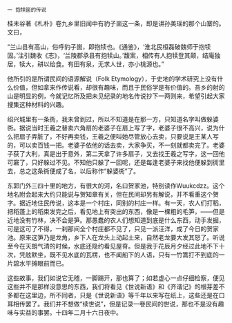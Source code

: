     一 抱犊崮的传说 

   桂未谷著《札朴》卷九乡里旧闻中有豹子崮这一条，即是讲孙美瑶的那个山寨的。文曰，

   “兰山县有高山，俗呼豹子崮，即抱犊也。《通鉴》，‘淮北民桓磊破魏师于抱犊固。’注引魏收《志》，‘兰陵郡承县有抱犊山。’馥案，相传有人抱犊登其颠，结庵独居，犊大，耕以给食。有田有泉，无求人世，亦小桃源也。”

   他所引的是所谓民间的语源解说（Folk Etymology），于史地的学术研究上没有什么价值，但如拿来作传说看，却很有趣味，而且于民俗学是有价值的。吾乡的射的山是明显的例，今就记忆所及把未见纪录的地名传说抄下一两则来，希望引起大家搜集这种材料的兴趣。

   绍兴城里有一条衖，我未曾到过，所以不知道是在那一方，只知道名字叫做躲婆衖。据说当时王羲之替卖六角扇的老婆子在扇上写了字，老婆子很不高兴，说为什么把扇子弄脏了，不好再卖钱，王羲之便叫她尽管放心去卖，只要说是王某人写的，可以卖百钱一把。老婆子依他的话去卖，大家争买，不一刻就都卖完了。老婆子获了大利，真是出于意外，第二天拿了许多扇子，又去找王羲之写字，这一回他可窘了，只好躲过不见。不知他只躲了一回呢，还是每逢老婆子来找他便躲到衖里去，总之这条衖便成了名，以后称作“躲婆衖”了。

   东郭门外三四十里的地方，有很大的河，名曰贺家池，特别读作Wuukcdzz。这个地名附会起来大约只能说与贺知章有关，但在民间却另有解说，并不看重这个贺字。据近地住民传说，这本是一个村庄，同别的村庄一样。有一天，农人们打稻，把稻蓬上的稻束发完之后，看见地上有突出的东西，像是一棵粗的毛笋，——但是近地没有竹林，决不会是笋。那愚蠢的农人们想知道到底是什么东西，动手发掘，可是这可了不得，一刹那间全个村庄都不见了，只见一派汪洋，成了今日的贺家池。原来这笋乃是龙角，乡下人在龙头上动起土来，自然老龙要大发其怒了。听说至今在天朗气清的时候，水底还隐约看见屋脊。但是我于花辰月夕经过此地不下十次，凭舷默坐，既不见水底的瓦楞，也不闻船下的人语，只有一竹篙打不到底的一片碧水平摊眼前而已。

   这些故事，我们如说它无稽，一脚踢开，那也算了；如若虚心一点仔细检察，便见这些并不是那样没意思的东西，我们将看见《世说新语》和《齐谐记》的根芽差不多都在这里边，所不同者，只是《世说新语》等千年以来写在纸上，这些还是在口耳相传罢了。我们并不想做“续世说”，但是记录一卷民间的世说，那也不是没有趣味与实益的事罢。十四年二月十六日夜中。

